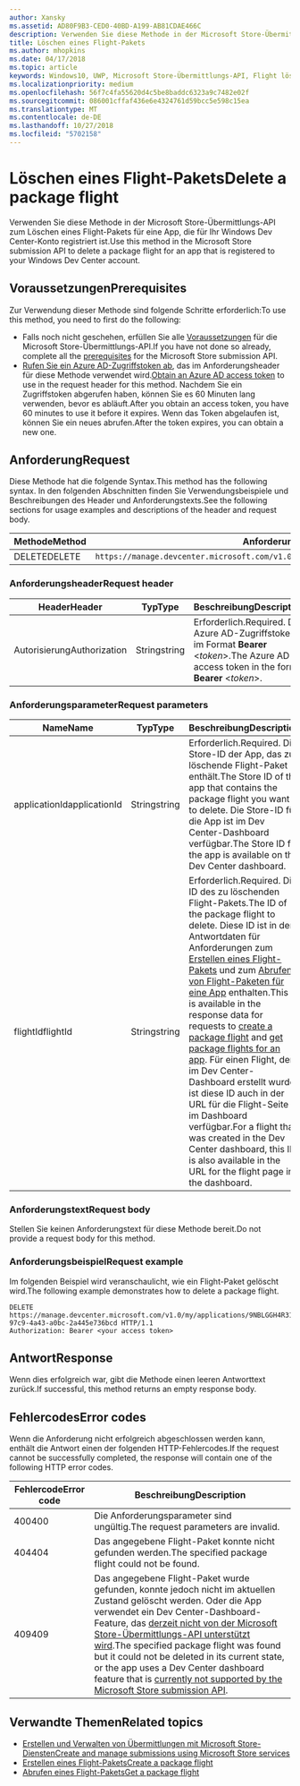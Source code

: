 ```yaml
---
author: Xansky
ms.assetid: AD80F9B3-CED0-40BD-A199-AB81CDAE466C
description: Verwenden Sie diese Methode in der Microsoft Store-Übermittlungs-API zum Löschen eines Flight-Pakets für eine App, die für Ihr Windows Dev Center-Konto registriert ist.
title: Löschen eines Flight-Pakets
ms.author: mhopkins
ms.date: 04/17/2018
ms.topic: article
keywords: Windows10, UWP, Microsoft Store-Übermittlungs-API, Flight löschen
ms.localizationpriority: medium
ms.openlocfilehash: 56f7c4fa55620d4c5be8baddc6323a9c7482e02f
ms.sourcegitcommit: 086001cffaf436e6e4324761d59bcc5e598c15ea
ms.translationtype: MT
ms.contentlocale: de-DE
ms.lasthandoff: 10/27/2018
ms.locfileid: "5702158"
---
```

# <a name="delete-a-package-flight"></a><span data-ttu-id="0afce-104">Löschen eines Flight-Pakets</span><span class="sxs-lookup"><span data-stu-id="0afce-104">Delete a package flight</span></span>

<span data-ttu-id="0afce-105">Verwenden Sie diese Methode in der Microsoft Store-Übermittlungs-API zum Löschen eines Flight-Pakets für eine App, die für Ihr Windows Dev Center-Konto registriert ist.</span><span class="sxs-lookup"><span data-stu-id="0afce-105">Use this method in the Microsoft Store submission API to delete a package flight for an app that is registered to your Windows Dev Center account.</span></span>


## <a name="prerequisites"></a><span data-ttu-id="0afce-106">Voraussetzungen</span><span class="sxs-lookup"><span data-stu-id="0afce-106">Prerequisites</span></span>

<span data-ttu-id="0afce-107">Zur Verwendung dieser Methode sind folgende Schritte erforderlich:</span><span class="sxs-lookup"><span data-stu-id="0afce-107">To use this method, you need to first do the following:</span></span>

* <span data-ttu-id="0afce-108">Falls noch nicht geschehen, erfüllen Sie alle [Voraussetzungen](create-and-manage-submissions-using-windows-store-services.md#prerequisites) für die Microsoft Store-Übermittlungs-API.</span><span class="sxs-lookup"><span data-stu-id="0afce-108">If you have not done so already, complete all the [prerequisites](create-and-manage-submissions-using-windows-store-services.md#prerequisites) for the Microsoft Store submission API.</span></span>
* <span data-ttu-id="0afce-109">[Rufen Sie ein Azure AD-Zugriffstoken ab](create-and-manage-submissions-using-windows-store-services.md#obtain-an-azure-ad-access-token), das im Anforderungsheader für diese Methode verwendet wird.</span><span class="sxs-lookup"><span data-stu-id="0afce-109">[Obtain an Azure AD access token](create-and-manage-submissions-using-windows-store-services.md#obtain-an-azure-ad-access-token) to use in the request header for this method.</span></span> <span data-ttu-id="0afce-110">Nachdem Sie ein Zugriffstoken abgerufen haben, können Sie es 60 Minuten lang verwenden, bevor es abläuft.</span><span class="sxs-lookup"><span data-stu-id="0afce-110">After you obtain an access token, you have 60 minutes to use it before it expires.</span></span> <span data-ttu-id="0afce-111">Wenn das Token abgelaufen ist, können Sie ein neues abrufen.</span><span class="sxs-lookup"><span data-stu-id="0afce-111">After the token expires, you can obtain a new one.</span></span>

## <a name="request"></a><span data-ttu-id="0afce-112">Anforderung</span><span class="sxs-lookup"><span data-stu-id="0afce-112">Request</span></span>

<span data-ttu-id="0afce-113">Diese Methode hat die folgende Syntax.</span><span class="sxs-lookup"><span data-stu-id="0afce-113">This method has the following syntax.</span></span> <span data-ttu-id="0afce-114">In den folgenden Abschnitten finden Sie Verwendungsbeispiele und Beschreibungen des Header und Anforderungstexts.</span><span class="sxs-lookup"><span data-stu-id="0afce-114">See the following sections for usage examples and descriptions of the header and request body.</span></span>

| <span data-ttu-id="0afce-115">Methode</span><span class="sxs-lookup"><span data-stu-id="0afce-115">Method</span></span> | <span data-ttu-id="0afce-116">Anforderungs-URI</span><span class="sxs-lookup"><span data-stu-id="0afce-116">Request URI</span></span>                                                      |
|--------|------------------------------------------------------------------|
| <span data-ttu-id="0afce-117">DELETE</span><span class="sxs-lookup"><span data-stu-id="0afce-117">DELETE</span></span>    | ```https://manage.devcenter.microsoft.com/v1.0/my/applications/{applicationId}/flights/{flightId}``` |


### <a name="request-header"></a><span data-ttu-id="0afce-118">Anforderungsheader</span><span class="sxs-lookup"><span data-stu-id="0afce-118">Request header</span></span>

| <span data-ttu-id="0afce-119">Header</span><span class="sxs-lookup"><span data-stu-id="0afce-119">Header</span></span>        | <span data-ttu-id="0afce-120">Typ</span><span class="sxs-lookup"><span data-stu-id="0afce-120">Type</span></span>   | <span data-ttu-id="0afce-121">Beschreibung</span><span class="sxs-lookup"><span data-stu-id="0afce-121">Description</span></span>                                                                 |
|---------------|--------|-----------------------------------------------------------------------------|
| <span data-ttu-id="0afce-122">Autorisierung</span><span class="sxs-lookup"><span data-stu-id="0afce-122">Authorization</span></span> | <span data-ttu-id="0afce-123">String</span><span class="sxs-lookup"><span data-stu-id="0afce-123">string</span></span> | <span data-ttu-id="0afce-124">Erforderlich.</span><span class="sxs-lookup"><span data-stu-id="0afce-124">Required.</span></span> <span data-ttu-id="0afce-125">Das Azure AD-Zugriffstoken im Format **Bearer** &lt;*token*&gt;.</span><span class="sxs-lookup"><span data-stu-id="0afce-125">The Azure AD access token in the form **Bearer** &lt;*token*&gt;.</span></span> |


### <a name="request-parameters"></a><span data-ttu-id="0afce-126">Anforderungsparameter</span><span class="sxs-lookup"><span data-stu-id="0afce-126">Request parameters</span></span>

| <span data-ttu-id="0afce-127">Name</span><span class="sxs-lookup"><span data-stu-id="0afce-127">Name</span></span>        | <span data-ttu-id="0afce-128">Typ</span><span class="sxs-lookup"><span data-stu-id="0afce-128">Type</span></span>   | <span data-ttu-id="0afce-129">Beschreibung</span><span class="sxs-lookup"><span data-stu-id="0afce-129">Description</span></span>                                                                 |
|---------------|--------|-----------------------------------------------------------------------------|
| <span data-ttu-id="0afce-130">applicationId</span><span class="sxs-lookup"><span data-stu-id="0afce-130">applicationId</span></span> | <span data-ttu-id="0afce-131">String</span><span class="sxs-lookup"><span data-stu-id="0afce-131">string</span></span> | <span data-ttu-id="0afce-132">Erforderlich.</span><span class="sxs-lookup"><span data-stu-id="0afce-132">Required.</span></span> <span data-ttu-id="0afce-133">Die Store-ID der App, das zu löschende Flight-Paket enthält.</span><span class="sxs-lookup"><span data-stu-id="0afce-133">The Store ID of the app that contains the package flight you want to delete.</span></span> <span data-ttu-id="0afce-134">Die Store-ID für die App ist im Dev Center-Dashboard verfügbar.</span><span class="sxs-lookup"><span data-stu-id="0afce-134">The Store ID for the app is available on the Dev Center dashboard.</span></span>  |
| <span data-ttu-id="0afce-135">flightId</span><span class="sxs-lookup"><span data-stu-id="0afce-135">flightId</span></span> | <span data-ttu-id="0afce-136">String</span><span class="sxs-lookup"><span data-stu-id="0afce-136">string</span></span> | <span data-ttu-id="0afce-137">Erforderlich.</span><span class="sxs-lookup"><span data-stu-id="0afce-137">Required.</span></span> <span data-ttu-id="0afce-138">Die ID des zu löschenden Flight-Pakets.</span><span class="sxs-lookup"><span data-stu-id="0afce-138">The ID of the package flight to delete.</span></span> <span data-ttu-id="0afce-139">Diese ID ist in den Antwortdaten für Anforderungen zum [Erstellen eines Flight-Pakets](create-a-flight.md) und zum [Abrufen von Flight-Paketen für eine App](get-flights-for-an-app.md) enthalten.</span><span class="sxs-lookup"><span data-stu-id="0afce-139">This ID is available in the response data for requests to [create a package flight](create-a-flight.md) and [get package flights for an app](get-flights-for-an-app.md).</span></span> <span data-ttu-id="0afce-140">Für einen Flight, der im Dev Center-Dashboard erstellt wurde, ist diese ID auch in der URL für die Flight-Seite im Dashboard verfügbar.</span><span class="sxs-lookup"><span data-stu-id="0afce-140">For a flight that was created in the Dev Center dashboard, this ID is also available in the URL for the flight page in the dashboard.</span></span>  |


### <a name="request-body"></a><span data-ttu-id="0afce-141">Anforderungstext</span><span class="sxs-lookup"><span data-stu-id="0afce-141">Request body</span></span>

<span data-ttu-id="0afce-142">Stellen Sie keinen Anforderungstext für diese Methode bereit.</span><span class="sxs-lookup"><span data-stu-id="0afce-142">Do not provide a request body for this method.</span></span>


### <a name="request-example"></a><span data-ttu-id="0afce-143">Anforderungsbeispiel</span><span class="sxs-lookup"><span data-stu-id="0afce-143">Request example</span></span>

<span data-ttu-id="0afce-144">Im folgenden Beispiel wird veranschaulicht, wie ein Flight-Paket gelöscht wird.</span><span class="sxs-lookup"><span data-stu-id="0afce-144">The following example demonstrates how to delete a package flight.</span></span>

```
DELETE https://manage.devcenter.microsoft.com/v1.0/my/applications/9NBLGGH4R315/flights/43e448df-97c9-4a43-a0bc-2a445e736bcd HTTP/1.1
Authorization: Bearer <your access token>
```

## <a name="response"></a><span data-ttu-id="0afce-145">Antwort</span><span class="sxs-lookup"><span data-stu-id="0afce-145">Response</span></span>

<span data-ttu-id="0afce-146">Wenn dies erfolgreich war, gibt die Methode einen leeren Antworttext zurück.</span><span class="sxs-lookup"><span data-stu-id="0afce-146">If successful, this method returns an empty response body.</span></span>

## <a name="error-codes"></a><span data-ttu-id="0afce-147">Fehlercodes</span><span class="sxs-lookup"><span data-stu-id="0afce-147">Error codes</span></span>

<span data-ttu-id="0afce-148">Wenn die Anforderung nicht erfolgreich abgeschlossen werden kann, enthält die Antwort einen der folgenden HTTP-Fehlercodes.</span><span class="sxs-lookup"><span data-stu-id="0afce-148">If the request cannot be successfully completed, the response will contain one of the following HTTP error codes.</span></span>

| <span data-ttu-id="0afce-149">Fehlercode</span><span class="sxs-lookup"><span data-stu-id="0afce-149">Error code</span></span> |  <span data-ttu-id="0afce-150">Beschreibung</span><span class="sxs-lookup"><span data-stu-id="0afce-150">Description</span></span>                                                                                                                                                                           |
|--------|------------------|
| <span data-ttu-id="0afce-151">400</span><span class="sxs-lookup"><span data-stu-id="0afce-151">400</span></span>  | <span data-ttu-id="0afce-152">Die Anforderungsparameter sind ungültig.</span><span class="sxs-lookup"><span data-stu-id="0afce-152">The request parameters are invalid.</span></span> |
| <span data-ttu-id="0afce-153">404</span><span class="sxs-lookup"><span data-stu-id="0afce-153">404</span></span>  | <span data-ttu-id="0afce-154">Das angegebene Flight-Paket konnte nicht gefunden werden.</span><span class="sxs-lookup"><span data-stu-id="0afce-154">The specified package flight could not be found.</span></span>  |
| <span data-ttu-id="0afce-155">409</span><span class="sxs-lookup"><span data-stu-id="0afce-155">409</span></span>  | <span data-ttu-id="0afce-156">Das angegebene Flight-Paket wurde gefunden, konnte jedoch nicht im aktuellen Zustand gelöscht werden. Oder die App verwendet ein Dev Center-Dashboard-Feature, das [derzeit nicht von der Microsoft Store-Übermittlungs-API unterstützt wird](create-and-manage-submissions-using-windows-store-services.md#not_supported).</span><span class="sxs-lookup"><span data-stu-id="0afce-156">The specified package flight was found but it could not be deleted in its current state, or the app uses a Dev Center dashboard feature that is [currently not supported by the Microsoft Store submission API](create-and-manage-submissions-using-windows-store-services.md#not_supported).</span></span> |   


## <a name="related-topics"></a><span data-ttu-id="0afce-157">Verwandte Themen</span><span class="sxs-lookup"><span data-stu-id="0afce-157">Related topics</span></span>

* [<span data-ttu-id="0afce-158">Erstellen und Verwalten von Übermittlungen mit Microsoft Store-Diensten</span><span class="sxs-lookup"><span data-stu-id="0afce-158">Create and manage submissions using Microsoft Store services</span></span>](create-and-manage-submissions-using-windows-store-services.md)
* [<span data-ttu-id="0afce-159">Erstellen eines Flight-Pakets</span><span class="sxs-lookup"><span data-stu-id="0afce-159">Create a package flight</span></span>](create-a-flight.md)
* [<span data-ttu-id="0afce-160">Abrufen eines Flight-Pakets</span><span class="sxs-lookup"><span data-stu-id="0afce-160">Get a package flight</span></span>](get-a-flight.md)
